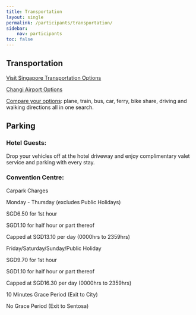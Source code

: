```yaml
---
title: Transportation
layout: single
permalink: /participants/transportation/
sidebar:
    nav: participants
toc: false
---
```



## Transportation

[Visit Singapore Transportation Options](https://www.visitsingapore.com/travel-guide-tips/getting-around/?cmp=SEM_STB-DC23-1015-SG-SEM_US_DC_ENG_NA_NONE_NONE_PM-GettingAround-NA_NA_GOOG_SEA_AO_Cross_XTG&gclid=CjwKCAjwyNSoBhA9EiwA5aYlbzum3cSywNAw_zM2PhqDwb3WO0fxua6u4CeF-_KbGd_p9-CQJ-t_2xoC5IsQAvD_BwE&gclsrc=aw.ds)


[Changi Airport Options](https://www.changiairport.com/en/airport-guide/transport/leaving-the-airport.html)

[Compare your options](https://www.rome2rio.com/): plane, train, bus, car, ferry, bike share, driving and walking directions all in one search.


## Parking 

### Hotel Guests: 
Drop your vehicles off at the hotel driveway and enjoy complimentary valet service and parking with every stay.


### Convention Centre: 

Carpark Charges

Monday - Thursday (excludes Public Holidays)

SGD6.50 for 1st hour

SGD1.10 for half hour or part thereof

Capped at SGD13.10 per day (0000hrs to 2359hrs)

Friday/Saturday/Sunday/Public Holiday

SGD9.70 for 1st hour

SGD1.10 for half hour or part thereof

Capped at SGD16.30 per day (0000hrs to 2359hrs)

10 Minutes Grace Period (Exit to City)

No Grace Period (Exit to Sentosa)

